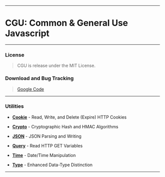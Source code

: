 ----

# CGU: Common & General Use Javascript #

----

### License ###

> CGU is release under the MIT License.  

### Download and Bug Tracking ###

> [Google Code](http://code.google.com/p/cgujs/)  

----

### Utilities ###

 * **[Cookie](cookie.html)** - Read, Write, and Delete (Expire) HTTP Cookies

 * **[Crypto](crypto.html)** - Cryptographic Hash and HMAC Algorithms

 * **[JSON](json.html)** - JSON Parsing and Writing

 * **[Query](query.html)** - Read HTTP GET Variables

 * **[Time](time.html)** - Date/Time Manipulation

 * **[Type](type.html)** - Enhanced Data-Type Distinction

----
